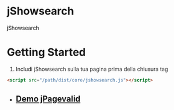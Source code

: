 # jShowsearch
jShowsearch
# Getting Started

1. Includi jShowsearch sulla tua pagina prima della chiusura tag </body> 
```html
<script src="/path/dist/core/jshowsearch.js"></script>
```

* ## [Demo jPagevalid](https://mssalvo.github.io/jShowsearch/)
